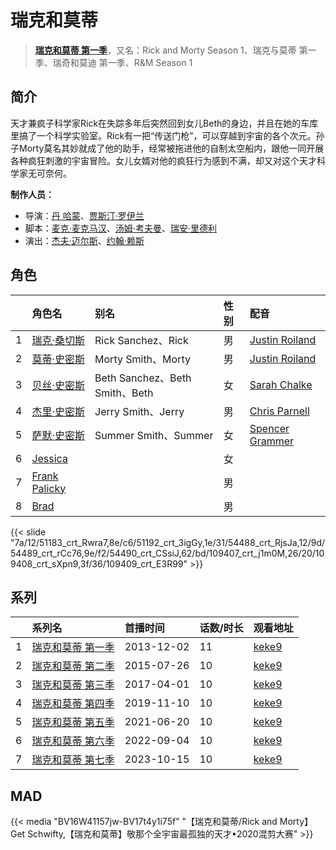 # 瑞克和莫蒂


> <u>**[瑞克和莫蒂 第一季](http://bgm.tv/subject/93377)**</u>，又名：Rick and Morty Season 1、瑞克与莫蒂 第一季、瑞奇和莫迪 第一季、R&amp;M  Season 1

## 简介


天才兼疯子科学家Rick在失踪多年后突然回到女儿Beth的身边，并且在她的车库里搞了一个科学实验室。Rick有一把“传送门枪”，可以穿越到宇宙的各个次元。孙子Morty莫名其妙就成了他的助手，经常被拖进他的自制太空船内，跟他一同开展各种疯狂刺激的宇宙冒险。女儿女婿对他的疯狂行为感到不满，却又对这个天才科学家无可奈何。

**制作人员：**
- 导演：[丹 哈蒙](http://bgm.tv/person/27171)、[贾斯汀·罗伊兰](http://bgm.tv/person/27170)
- 脚本：[麦克·麦克马汉](http://bgm.tv/person/33703)、[汤姆·考夫曼](http://bgm.tv/person/33709)、[瑞安·里德利](http://bgm.tv/person/33693)
- 演出：[杰夫·迈尔斯](http://bgm.tv/person/33695)、[约翰·赖斯](http://bgm.tv/person/33694)

## 角色

|     |   角色名   |   别名  | 性别 |  配音  |
|:--- |:------  |:----      |:---  |:--   |
| 1 | [瑞克·桑切斯](http://bgm.tv/character/51183) | Rick Sanchez、Rick | 男 | [Justin Roiland](http://bgm.tv/person/27170) |
| 2 | [莫蒂·史密斯](http://bgm.tv/character/51192) | Morty Smith、Morty | 男 | [Justin Roiland](http://bgm.tv/person/27170) |
| 3 | [贝丝·史密斯](http://bgm.tv/character/54488) | Beth Sanchez、Beth Smith、Beth | 女 | [Sarah Chalke](http://bgm.tv/person/29204) |
| 4 | [杰里·史密斯](http://bgm.tv/character/54489) | Jerry Smith、Jerry | 男 | [Chris Parnell](http://bgm.tv/person/29205) |
| 5 | [萨默·史密斯](http://bgm.tv/character/54490) | Summer Smith、Summer | 女 | [Spencer Grammer](http://bgm.tv/person/25091) |
| 6 | [Jessica](http://bgm.tv/character/109407) |  | 女 |  |
| 7 | [Frank Palicky](http://bgm.tv/character/109408) |  | 男 |  |
| 8 | [Brad](http://bgm.tv/character/109409) |  | 男 |  |

{{< slide "7a/12/51183_crt_Rwra7,8e/c6/51192_crt_3igGy,1e/31/54488_crt_RjsJa,12/9d/54489_crt_rCc76,9e/f2/54490_crt_CSsiJ,62/bd/109407_crt_j1m0M,26/20/109408_crt_sXpn9,3f/36/109409_crt_E3R99" >}}

## 系列

|     | 系列名       | 首播时间       | 话数/时长 | 观看地址                                                     |
| :-- | :-------- | :--------- | :---- | :------------------------------------------------------- |
| 1   |[瑞克和莫蒂 第一季](https://bgm.tv/subject/93377)| 2013-12-02 | 11    | [keke9](https://www.keke9.app/play/26371-4-219002.html)  |
| 2   |[瑞克和莫蒂 第二季](https://bgm.tv/subject/141530)| 2015-07-26 | 10    | [keke9](https://www.keke9.app/play/26370-4-218992.html)  |
| 3   |[瑞克和莫蒂 第三季](https://bgm.tv/subject/146457)| 2017-04-01 | 10    | [keke9](https://www.keke9.app/play/26369-4-218982.html)  |
| 4   |[瑞克和莫蒂 第四季](https://bgm.tv/subject/246238)| 2019-11-10 | 10    | [keke9](https://www.keke9.app/play/26174-4-216438.html)  |
| 5   |[瑞克和莫蒂 第五季](https://bgm.tv/subject/331936)| 2021-06-20 | 10    | [keke9](https://www.keke9.app/play/26368-4-218972.html)  |
| 6   |[瑞克和莫蒂 第六季](https://bgm.tv/subject/358934)| 2022-09-04 | 10    | [keke9](https://www.keke9.app/play/20378-4-138321.html)  |
| 7   |[瑞克和莫蒂 第七季](https://bgm.tv/subject/441140)| 2023-10-15 | 10    | [keke9](https://www.keke9.app/play/196400-4-517346.html) |



## MAD

{{< media  "BV16W41157jw-BV17t4y1i75f"
"【瑞克和莫蒂/Rick and Morty】Get Schwifty,【瑞克和莫蒂】敬那个全宇宙最孤独的天才•2020混剪大赛"  >}}
